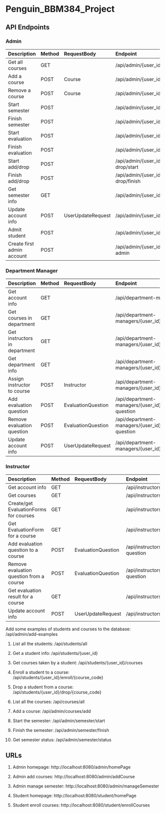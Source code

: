 # Penguin_BBM384_Project


## API Endpoints

### Admin
| Description                 | Method | RequestBody        | Endpoint                                                 |
| :---------------------------| :------| :------------------| :--------------------------------------------------------|
| Get all courses             | GET    |                    | /api/admin/{user_id}/courses                             |
| Add a course                | POST   | Course             | /api/admin/{user_id}/courses/add                         |
| Remove a course             | POST   | Course             | /api/admin/{user_id}/courses/remove                      | 
| Start semester              | POST   |                    | /api/admin/{user_id}/semester/start                      |
| Finish semester             | POST   |                    | /api/admin/{user_id}/semester/finish                     |
| Start evaluation            | POST   |                    | /api/admin/{user_id}/evaluation/start                    |
| Finish evaluation           | POST   |                    | /api/admin/{user_id}/evaluation/finish                   |
| Start add/drop              | POST   |                    | /api/admin/{user_id}/add-or-drop/start                   |
| Finish add/drop             | POST   |                    | /api/admin/{user_id}/add-or-drop/finish                  |
| Get semester info           | GET    |                    | /api/admin/{user_id}/semester                            |
| Update account info         | POST   | UserUpdateRequest  | /api/admin/{user_id}/update-info                         |
| Admit student               | POST   |                    | /api/admin/{user_id}/admit/{student_id}                  |
| Create first admin account  | POST   |                    | /api/admin/{user_id}/create-first-admin                  |

### Department Manager
| Description                     | Method | RequestBody        | Endpoint                                                               |
| :-------------------------------| :------| :------------------| :----------------------------------------------------------------------|
| Get account info                | GET    |                    | /api/department-managers/{user_id}/                                    |
| Get courses in department       | GET    |                    | /api/department-managers/{user_id}/courses                             |
| Get instructors in department   | GET    |                    | /api/department-managers/{user_id}/instructors                         |
| Get department info             | GET    |                    | /api/department-managers/{user_id}/department                          |
| Assign instructor to course     | POST   | Instructor         | /api/department-managers/{user_id}/assign/{course_code}                |
| Add evaluation question         | POST   | EvaluationQuestion | /api/department-managers/{user_id}/add-evaluation-question             |
| Remove evaluation question      | POST   | EvaluationQuestion | /api/department-managers/{user_id}/remove-evaluation-question          |
| Update account info             | POST   | UserUpdateRequest  | /api/department-managers/{user_id}/update-info                         |


### Instructor
| Description                            | Method | RequestBody        | Endpoint                                                                 |
| :--------------------------------------| :------| :------------------| :--------------------------------------------------------------          |
| Get account info                       | GET    |                    | /api/instructors/{user_id}/                                              |
| Get courses                            | GET    |                    | /api/instructors/{user_id}/courses                                       |
| Create/get EvaluationForms for courses | GET    |                    | /api/instructors/{user_id}/evaluation                                    |
| Get EvaluationForm for a course          | GET    |                    | /api/instructors/{user_id}/evaluation/{evaluationform_id}                |
| Add evaluation question to a course      | POST   | EvaluationQuestion | /api/instructors/{user_id}/evaluation/{evaluationform_id}/add-question    |
| Remove evaluation question from a course | POST   | EvaluationQuestion | /api/instructors/{user_id}/evaluation/{evaluationform_id}/remove-question |
| Get evaluation result for a course     | GET    |                    | /api/instructors/{user_id}/evaluation/result/{course_code}                |
| Update account info                    | POST   | UserUpdateRequest  | /api/instructors/{user_id}/update-info                                   |




Add some examples of students and courses to the database: /api/admin/add-examples

1. List all the students: /api/students/all
2. Get a student info: /api/students/{user_id}
3. Get courses taken by a student: /api/students/{user_id}/courses
4. Enroll a student to a course: /api/students/{user_id}/enroll/{course_code}
5. Drop a student from a course: /api/students/{user_id}/drop/{course_code}

6. List all the courses: /api/courses/all

7. Add a course: /api/admin/courses/add
8. Start the semester: /api/admin/semester/start
9. Finish the semester: /api/admin/semester/finish
10. Get semester status: /api/admin/semester/status


## URLs

1. Admin homepage: http://localhost:8080/admin/homePage
2. Admin add courses: http://localhost:8080/admin/addCourse
3. Admin manage semester: http://localhost:8080/admin/manageSemester

4. Student homepage: http://localhost:8080/student/homePage
5. Student enroll courses: http://localhost:8080/student/enrollCourses
